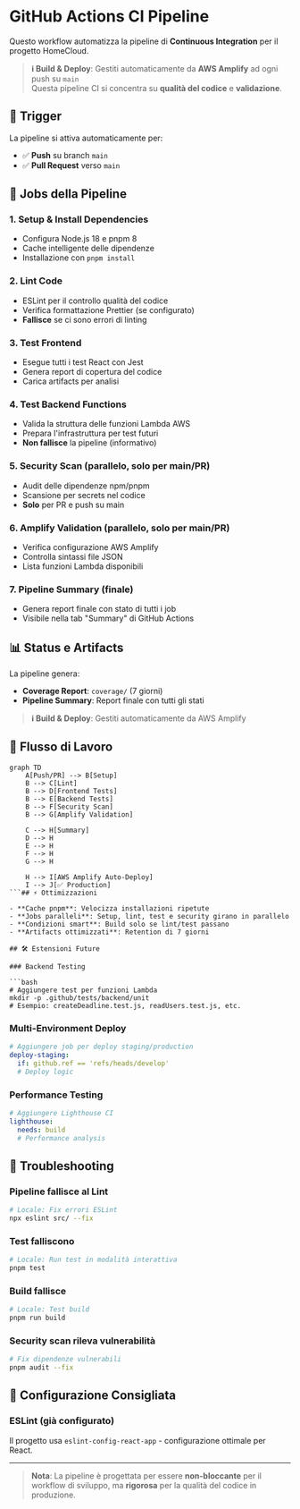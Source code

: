 # GitHub Actions CI Pipeline

Questo workflow automatizza la pipeline di **Continuous Integration** per il progetto HomeCloud.

> **ℹ️ Build & Deploy**: Gestiti automaticamente da **AWS Amplify** ad ogni push su `main`  
> Questa pipeline CI si concentra su **qualità del codice** e **validazione**.

## 🚀 Trigger

La pipeline si attiva automaticamente per:

- ✅ **Push** su branch `main`
- ✅ **Pull Request** verso `main`

## 🔧 Jobs della Pipeline

### 1. **Setup & Install Dependencies**

- Configura Node.js 18 e pnpm 8
- Cache intelligente delle dipendenze
- Installazione con `pnpm install`

### 2. **Lint Code**

- ESLint per il controllo qualità del codice
- Verifica formattazione Prettier (se configurato)
- **Fallisce** se ci sono errori di linting

### 3. **Test Frontend**

- Esegue tutti i test React con Jest
- Genera report di copertura del codice
- Carica artifacts per analisi

### 4. **Test Backend Functions**

- Valida la struttura delle funzioni Lambda AWS
- Prepara l'infrastruttura per test futuri
- **Non fallisce** la pipeline (informativo)

### 5. **Security Scan** (parallelo, solo per main/PR)

- Audit delle dipendenze npm/pnpm
- Scansione per secrets nel codice
- **Solo** per PR e push su main

### 6. **Amplify Validation** (parallelo, solo per main/PR)

- Verifica configurazione AWS Amplify
- Controlla sintassi file JSON
- Lista funzioni Lambda disponibili

### 7. **Pipeline Summary** (finale)

- Genera report finale con stato di tutti i job
- Visibile nella tab "Summary" di GitHub Actions

## 📊 Status e Artifacts

La pipeline genera:

- **Coverage Report**: `coverage/` (7 giorni)
- **Pipeline Summary**: Report finale con tutti gli stati

> **ℹ️ Build & Deploy**: Gestiti automaticamente da AWS Amplify

## 🔄 Flusso di Lavoro

````mermaid
graph TD
    A[Push/PR] --> B[Setup]
    B --> C[Lint]
    B --> D[Frontend Tests]
    B --> E[Backend Tests]
    B --> F[Security Scan]
    B --> G[Amplify Validation]

    C --> H[Summary]
    D --> H
    E --> H
    F --> H
    G --> H

    H --> I[AWS Amplify Auto-Deploy]
    I --> J[✅ Production]
```## ⚡ Ottimizzazioni

- **Cache pnpm**: Velocizza installazioni ripetute
- **Jobs paralleli**: Setup, lint, test e security girano in parallelo
- **Condizioni smart**: Build solo se lint/test passano
- **Artifacts ottimizzati**: Retention di 7 giorni

## 🛠 Estensioni Future

### Backend Testing

```bash
# Aggiungere test per funzioni Lambda
mkdir -p .github/tests/backend/unit
# Esempio: createDeadline.test.js, readUsers.test.js, etc.
````

### Multi-Environment Deploy

```yaml
# Aggiungere job per deploy staging/production
deploy-staging:
  if: github.ref == 'refs/heads/develop'
  # Deploy logic
```

### Performance Testing

```yaml
# Aggiungere Lighthouse CI
lighthouse:
  needs: build
  # Performance analysis
```

## 🚨 Troubleshooting

### Pipeline fallisce al Lint

```bash
# Locale: Fix errori ESLint
npx eslint src/ --fix
```

### Test falliscono

```bash
# Locale: Run test in modalità interattiva
pnpm test
```

### Build fallisce

```bash
# Locale: Test build
pnpm run build
```

### Security scan rileva vulnerabilità

```bash
# Fix dipendenze vulnerabili
pnpm audit --fix
```

## 📝 Configurazione Consigliata

### ESLint (già configurato)

Il progetto usa `eslint-config-react-app` - configurazione ottimale per React.

---

> **Nota**: La pipeline è progettata per essere **non-bloccante** per il workflow di sviluppo, ma **rigorosa** per la qualità del codice in produzione.
